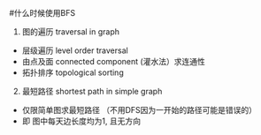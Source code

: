 #什么时候使用BFS

1. 图的遍历 traversal in graph

* 层级遍历 level order traversal
* 由点及面 connected component (灌水法）求连通性
* 拓扑排序 topological sorting

2. 最短路径 shortest path in simple graph

* 仅限简单图求最短路径 （不用DFS因为一开始的路径可能是错误的）
* 即 图中每天边长度均为1, 且无方向